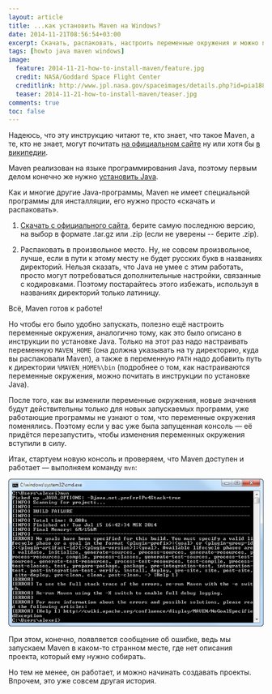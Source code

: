```yaml
---
layout: article
title: ...как установить Maven на Windows?
date: 2014-11-21T08:56:54+03:00
excerpt: Скачать, распаковать, настроить переменные окружения и можно пользоваться.
tags: [howto java maven windows]
image:
  feature: 2014-11-21-how-to-install-maven/feature.jpg
  credit: NASA/Goddard Space Flight Center
  creditlink: http://www.jpl.nasa.gov/spaceimages/details.php?id=pia18811
  teaser: 2014-11-21-how-to-install-maven/teaser.jpg
comments: true
toc: false
---
```

Надеюсь, что эту инструкцию читают те, кто знает, что такое Maven, а те, кто не знает, могут почитать [на официальном сайте](http://maven.apache.org/) ну или хотя бы [в википедии](http://ru.wikipedia.org/wiki/Apache_Maven).

Maven реализован на языке программирования Java, поэтому первым делом конечно же нужно [установить Java]().

Как и многие другие Java-программы, Maven не имеет специальной программы для инсталляции, его нужно просто «скачать и распаковать». 

1. [Скачать с официального сайта](http://maven.apache.org/download.cgi), берите самую последнюю версию, на выбор в формате .tar.gz или .zip (если не уверены -- берите .zip).

2. Распаковать в произвольное место. Ну, не совсем произвольное, лучше, если в пути к этому месту не будет русских букв в названиях директорий. Нельзя сказать, что Java не умее с этим работать, просто могут потребоваться дополнительные настройки, связанные с кодировками. Поэтому постарайтесь этого избежать, используя в названиях директорий только латиницу.

Всё, Maven готов к работе!

Но чтобы его было удобно запускать, полезно ещё настроить переменные окружения, аналогично тому, как это было описано в инструкции по установке Java. Только на этот раз надо настраивать переменную `MAVEN_HOME` (она должна указывать на ту директорию, куда вы распаковали Maven), а также в переменную `PATH` надо добавить путь к директории `%MAVEN_HOME%\bin` (подробнее о том, как настраиваются переменные окружения, можно почитать в инструкции по установке Java).

После того, как вы изменили переменные окружения, новые значения будут действительны только для новых запускаемых программ, уже работающие программы не узнают о том, что переменные окружения поменялись. Поэтому если у вас уже была запущенная консоль — её придётся перезапустить, чтобы изменения переменных окружения вступили в силу.

Итак, стартуем новую консоль и проверяем, что Maven доступен и работает — выполняем команду `mvn`:

![](/images/2014-11-21-how-to-install-maven/terminal.png)

При этом, конечно, появляется сообщение об ошибке, ведь мы запускаем Maven в каком-то странном месте, где нет описания проекта, который ему нужно собирать.

Но тем не менее, он работает, и можно начинать создавать проекты. Впрочем, это уже совсем другая история.
